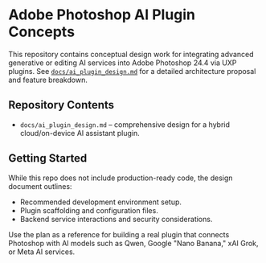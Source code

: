 # Adobe Photoshop AI Plugin Concepts

This repository contains conceptual design work for integrating advanced generative or editing AI services into Adobe Photoshop 24.4 via UXP plugins. See [`docs/ai_plugin_design.md`](docs/ai_plugin_design.md) for a detailed architecture proposal and feature breakdown.

## Repository Contents
- `docs/ai_plugin_design.md` – comprehensive design for a hybrid cloud/on-device AI assistant plugin.

## Getting Started
While this repo does not include production-ready code, the design document outlines:
- Recommended development environment setup.
- Plugin scaffolding and configuration files.
- Backend service interactions and security considerations.

Use the plan as a reference for building a real plugin that connects Photoshop with AI models such as Qwen, Google "Nano Banana," xAI Grok, or Meta AI services.
